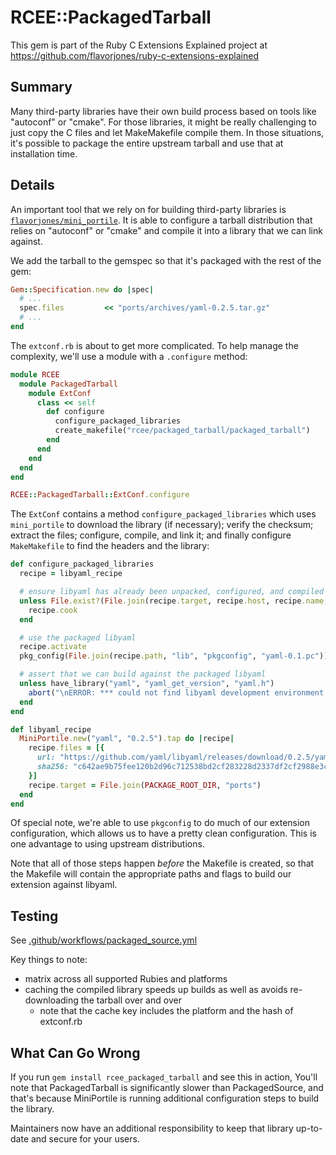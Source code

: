 # RCEE::PackagedTarball

This gem is part of the Ruby C Extensions Explained project at https://github.com/flavorjones/ruby-c-extensions-explained

## Summary

Many third-party libraries have their own build process based on tools like "autoconf" or "cmake". For those libraries, it might be really challenging to just copy the C files and let MakeMakefile compile them. In those situations, it's possible to package the entire upstream tarball and use that at installation time.


## Details

An important tool that we rely on for building third-party libraries is [`flavorjones/mini_portile`](https://github.com/flavorjones/mini_portile). It is able to configure a tarball distribution that relies on "autoconf" or "cmake" and compile it into a library that we can link against.

We add the tarball to the gemspec so that it's packaged with the rest of the gem:

``` ruby
Gem::Specification.new do |spec|
  # ...
  spec.files         << "ports/archives/yaml-0.2.5.tar.gz"
  # ...
end
```

The `extconf.rb` is about to get more complicated. To help manage the complexity, we'll use a module with a `.configure` method:

``` ruby
module RCEE
  module PackagedTarball
    module ExtConf
      class << self
        def configure
          configure_packaged_libraries
          create_makefile("rcee/packaged_tarball/packaged_tarball")
        end
      end
    end
  end
end

RCEE::PackagedTarball::ExtConf.configure
```

The `ExtConf` contains a method `configure_packaged_libraries` which uses `mini_portile` to download the library (if necessary); verify the checksum; extract the files; configure, compile, and link it; and finally configure `MakeMakefile` to find the headers and the library:

``` ruby
def configure_packaged_libraries
  recipe = libyaml_recipe

  # ensure libyaml has already been unpacked, configured, and compiled
  unless File.exist?(File.join(recipe.target, recipe.host, recipe.name, recipe.version))
    recipe.cook
  end

  # use the packaged libyaml
  recipe.activate
  pkg_config(File.join(recipe.path, "lib", "pkgconfig", "yaml-0.1.pc"))

  # assert that we can build against the packaged libyaml
  unless have_library("yaml", "yaml_get_version", "yaml.h")
    abort("\nERROR: *** could not find libyaml development environment ***\n\n")
  end
end

def libyaml_recipe
  MiniPortile.new("yaml", "0.2.5").tap do |recipe|
    recipe.files = [{
      url: "https://github.com/yaml/libyaml/releases/download/0.2.5/yaml-0.2.5.tar.gz",
      sha256: "c642ae9b75fee120b2d96c712538bd2cf283228d2337df2cf2988e3c02678ef4"
    }]
    recipe.target = File.join(PACKAGE_ROOT_DIR, "ports")
  end
end
```

Of special note, we're able to use `pkgconfig` to do much of our extension configuration, which allows us to have a pretty clean configuration. This is one advantage to using upstream distributions.

Note that all of those steps happen *before* the Makefile is created, so that the Makefile will contain the appropriate paths and flags to build our extension against libyaml.


## Testing

See [.github/workflows/packaged_source.yml](../.github/workflows/packaged_source.yml)

Key things to note:

- matrix across all supported Rubies and platforms
- caching the compiled library speeds up builds as well as avoids re-downloading the tarball over and over
  - note that the cache key includes the platform and the hash of extconf.rb


## What Can Go Wrong

If you run `gem install rcee_packaged_tarball` and see this in action, You'll note that PackagedTarball is significantly slower than PackagedSource, and that's because MiniPortile is running additional configuration steps to build the library.

Maintainers now have an additional responsibility to keep that library up-to-date and secure for your users.
